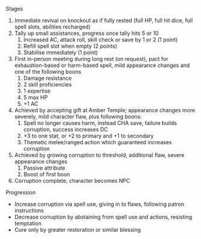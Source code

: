 Stages
1. Immediate revival on knockout as if fully rested (full HP, full hit dice, full spell slots, abilities recharged)
2. Tally up small assistances, progress once tally hits 5 or 10
	1. Increased AC, attack roll, skill check or save by 1 or 2 (1 point)
	2. Refill spell slot when empty (2 points)
	3. Stabilise immediately (1 point)
3. First in-person meeting during long rest (on request), pact for exhaustion-based or harm-based spell, mild appearance changes and one of the following boons
	1. Damage resistance
	2. 2 skill proficiencies
	3. 1 expertise
	4. 5 max HP
	5. +1 AC
4. Achieved by accepting gift at Amber Temple; appearance changes more severely, mild character flaw, plus following boons:
	1. Spell no longer causes harm, instead CHA save, failure builds corruption, success increases DC
	2. +3 to one stat, or +2 to primary and +1 to secondary
	3. Thematic melee/ranged action which guaranteed increases corruption
5. Achieved by growing corruption to threshold, additional flaw, severe appearance changes
	1. Passive attribute
	2. Boost of first boon
6. Corruption complete, character becomes NPC

Progression
- Increase corruption via spell use, giving in to flaws, following patron instructions
- Decrease corruption by abstaining from spell use and actions, resisting temptation
- Cure only by greater restoration or similar blessing